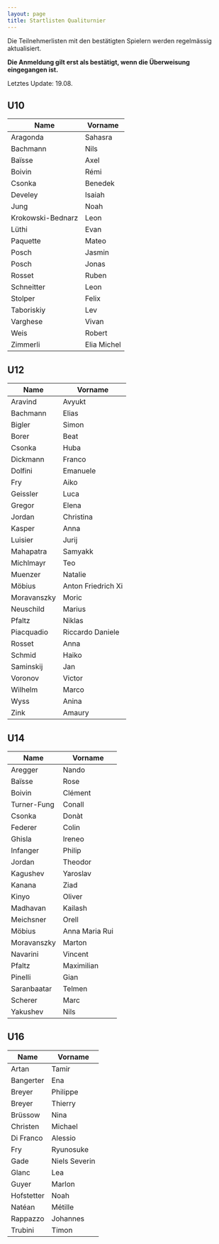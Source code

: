 ```yaml
---
layout: page
title: Startlisten Qualiturnier
---
```


Die Teilnehmerlisten mit den bestätigten Spielern werden regelmässig aktualisiert.

**Die Anmeldung gilt erst als bestätigt, wenn die Überweisung eingegangen ist.**

Letztes Update: 19.08.

## U10

| Name              | Vorname    |
|-------------------|------------|
| Aragonda          | Sahasra    |
| Bachmann          | Nils       |
| Baïsse            | Axel       |
| Boivin            | Rémi       |
| Csonka            | Benedek    |
| Develey           | Isaiah     |
| Jung              | Noah       |
| Krokowski-Bednarz | Leon       |
| Lüthi             | Evan       |
| Paquette          | Mateo      |
| Posch             | Jasmin     |
| Posch             | Jonas      |
| Rosset            | Ruben      |
| Schneitter        | Leon       |
| Stolper           | Felix      |
| Taboriskiy        | Lev        |
| Varghese          | Vivan      |
| Weis              | Robert     |
| Zimmerli          | Elia Michel|



## U12

| Name        | Vorname           |
|-------------|-------------------|
| Aravind     | Avyukt            |
| Bachmann    | Elias             |
| Bigler      | Simon             |
| Borer       | Beat              |
| Csonka      | Huba              |
| Dickmann    | Franco            |
| Dolfini     | Emanuele          |
| Fry         | Aiko              |
| Geissler    | Luca              |
| Gregor      | Elena             |
| Jordan      | Christina         |
| Kasper      | Anna              |
| Luisier     | Jurij             |
| Mahapatra   | Samyakk           |
| Michlmayr   | Teo               |
| Muenzer     | Natalie           |
| Möbius      | Anton Friedrich Xi|
| Moravanszky | Moric             |
| Neuschild   | Marius            |
| Pfaltz      | Niklas            |
| Piacquadio  | Riccardo Daniele  |
| Rosset      | Anna              |
| Schmid      | Haiko             |
| Saminskij   | Jan               |
| Voronov     | Victor            |
| Wilhelm     | Marco             |
| Wyss        | Anina             |
| Zink        | Amaury            |


## U14

| Name        | Vorname          |
|-------------|------------------|
| Aregger     | Nando            |
| Baïsse      | Rose             |
| Boivin      | Clément          |
| Turner-Fung | Conall           |
| Csonka      | Donàt            |
| Federer     | Colin            |
| Ghisla      | Ireneo           |
| Infanger    | Philip           |
| Jordan      | Theodor          |
| Kagushev    | Yaroslav         |
| Kanana      | Ziad             |
| Kinyo       | Oliver           |
| Madhavan    | Kailash          |
| Meichsner   | Orell            |
| Möbius      | Anna Maria Rui   |
| Moravanszky | Marton           |
| Navarini    | Vincent          |
| Pfaltz      | Maximilian       |
| Pinelli     | Gian             |
| Saranbaatar | Telmen           |
| Scherer     | Marc             |
| Yakushev    | Nils             |


## U16

| Name       | Vorname        |
|------------|----------------|
| Artan      | Tamir          |
| Bangerter  | Ena            |
| Breyer     | Philippe       |
| Breyer     | Thierry        |
| Brüssow    | Nina           |
| Christen   | Michael        |
| Di Franco  | Alessio        |
| Fry        | Ryunosuke      |
| Gade       | Niels Severin  |
| Glanc      | Lea            |
| Guyer      | Marlon         |
| Hofstetter | Noah           |
| Natéan     | Métille        |
| Rappazzo   | Johannes       |
| Trubini    | Timon          |



